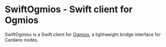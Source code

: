 
# SwiftOgmios - Swift client for Ogmios

SwiftOgmios is a Swift client for [Ogmios](https://ogmios.dev), a lightweight bridge interface for Cardano nodes.
